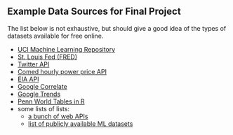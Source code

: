 ## Example Data Sources for Final Project

The list below is not exhaustive, but should give a good idea of the types of datasets available for free online.

- [UCI Machine Learning Repository](https://archive.ics.uci.edu/ml/datasets.html)
- [St. Louis Fed (FRED)](https://www.stlouisfed.org/)
- [Twitter API](https://dev.twitter.com/docs)
- [Comed hourly power price API](https://hourlypricing.comed.com/live-prices/)
- [EIA API](https://www.eia.gov/opendata/)
- [Google Correlate](https://www.google.com/trends/correlate)
- [Google Trends](https://www.google.com/trends/correlate)
- [Penn World Tables in R](https://cran.r-project.org/web/packages/pwt8/pwt8.pdf)
- some lists of lists:
	 - [a bunch of web APIs](https://github.com/toddmotto/public-apis)
	 - [list of publicly available ML datasets](http://homepages.inf.ed.ac.uk/rbf/IAPR/researchers/MLPAGES/mldat.htm)

